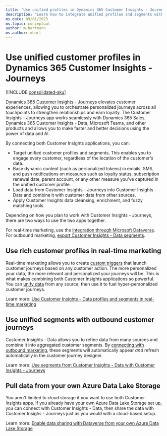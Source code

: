 ```yaml
---
title: "Use unified profiles in Dynamics 365 Customer Insights - Journeys"
description: "Learn how to integrate unified profiles and segments with Dynamics 365 Customer Insights - Journeys."
ms.date: 09/01/2023
ms.topic: conceptual
author: m-hartmann
ms.author: mhart
---
```


# Use unified customer profiles in Dynamics 365 Customer Insights - Journeys

[!INCLUDE [consolidated-sku](./includes/consolidated-sku.md)]

[Dynamics 365 Customer Insights - Journeys](/dynamics365/marketing/overview) elevates customer experiences, allowing you to orchestrate personalized journeys across all touchpoints to strengthen relationships and earn loyalty. The Customer Insights - Journeys app works seamlessly with Dynamics 365 Sales, Dynamics 365 Customer Insights - Data, Microsoft Teams, and other products and allows you to make faster and better decisions using the power of data and AI.

By connecting both Customer Insights applications, you can:

- Target unified customer profiles and segments. This enables you to engage every customer, regardless of the location of the customer's data.
- Base dynamic content (such as personalized tokens) in emails, SMS, and push notifications on measures such as loyalty status, subscription renewal date, parent account, or any other measure you've captured in the unified customer profile.
- Load data from Customer Insights - Journeys into Customer Insights - Data and combine it with customer data from other sources.
- Apply Customer Insights data cleansing, enrichment, and fuzzy matching tools.

Depending on how you plan to work with Customer Insights - Journeys, there are two ways to use the two apps together.

For real-time marketing, use the [integration through Microsoft Dataverse](#use-rich-customer-profiles-in-real-time-marketing).
For outbound marketing, [export Customer Insights - Data segments](#use-unified-segments-with-outbound-customer-journeys).

## Use rich customer profiles in real-time marketing

Real-time marketing allows you to create [custom triggers](/dynamics365/marketing/real-time-marketing-custom-triggers) that launch customer journeys based on any customer action. The more personalized your data, the more relevant and personalized your journeys will be. This is what makes combining both Customer Insights applications so powerful. You can [unify data](data-unification.md) from any source, then use it to fuel hyper-personalized customer journeys.

Learn more: [Use Customer Insights - Data profiles and segments in real-time marketing](/dynamics365/marketing/real-time-marketing-ci-profile)

## Use unified segments with outbound customer journeys

Customer Insights - Data allows you to refine data from many sources and combine it into aggregated customer segments. By [connecting with outbound marketing](export-dynamics365-marketing.md), these segments will automatically appear *and* refresh automatically in the customer journey designer.

Learn more: [Use segments from Customer Insights - Data with Customer Insights - Journeys](/dynamics365/marketing/customer-insights-segments)

## Pull data from your own Azure Data Lake Storage

You aren't limited to cloud storage if you want to use both Customer Insights apps. If you already have your own Azure Data Lake Storage set up, you can connect with Customer Insights - Data, then share the data with Customer Insighs - Journeys just as you would with a cloud-based setup.

Learn more: [Enable data sharing with Dataverse from your own Azure Data Lake Storage](customer-insights-dataverse.md#enable-data-sharing-with-dataverse-from-your-own-azure-data-lake-storage-preview)
